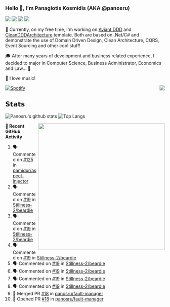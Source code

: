 ### Hello 👋, I'm Panagiotis Kosmidis (AKA @panosru)

[![](https://visitor-badge.glitch.me/badge?page_id=panosru-github-profile)](https://github.com/panosru) [![](https://img.shields.io/badge/-Panagiotis%20Kosmidis-blue?style=flat-square&logo=Linkedin&logoColor=white&link=https://www.linkedin.com/in/panagiotiskosmidis/)](https://www.linkedin.com/in/panagiotiskosmidis/) [![](https://img.shields.io/badge/-Europass%20CV-blue?style=flat-square&logo=microsoft-word&logoColor=white&link=https://europa.eu/!yX83UF)](https://europa.eu/!yX83UF) [![](https://img.shields.io/badge/-@panosru-%231DA1F2?style=flat-square&logo=twitter&logoColor=ffffff)](https://twitter.com/panosru)

🔭 Currently, on my free time, I'm working on [Aviant.DDD](https://github.com/panosru/Aviant.DDD) and [CleanDDDArchitecture](https://github.com/panosru/CleanDDDArchitecture) template. Both are based on .Net/C# and demonstrate the use of Domain Driven Design, Clean Architecture, CQRS, Event Sourcing and other cool stuff!

🎓 After many years of development and business related experience, I decided to major in Computer Science, Business Administrator, Economics and Law... 🤯

🎵 I love music!

[![Spotify](https://novatorem.panosru.vercel.app/api/spotify)](https://open.spotify.com/user/panosru) [<img align="right" src="https://github-readme-stackoverflow.vercel.app/?userID=395187&theme=light&layout=compact">](https://stackoverflow.com/users/story/395187)

## 𝗦𝘁𝗮𝘁𝘀

<img align="top" src="https://github-stats.panosru.vercel.app/api?username=panosru&count_private=true&show_icons=true&include_all_commits=true&hide_border=true&custom_title=My%20Open%20Source%20Journey&locale=en&line_height=30" alt="Panosru's github stats" /> <img src="https://github-stats.panosru.vercel.app/api/top-langs/?username=panosru&langs_count=20&layout=compact&count_private=true&hide_border=true&locale=en&exclude_repo=github-readme-stats,panosru, cockpit_GROUPS,jamesgeorge007,hedythedev,katerina-web,.net-rnd-i18n,php-censor,framework,BetterReflection,docker-php-censor,protos,node-jinjs,protos-docs,OxyNode" alt="Top Langs" />

<img align="right" width="400" src="https://github-stats.panosru.vercel.app/api/wakatime?username=panosru&hide_border=true" />

**👣 Recent GitHub Activity**

<!--START_SECTION:activity-->
1. 🗣 Commented on [#125](https://github.com/pamidur/aspect-injector/issues/125) in [pamidur/aspect-injector](https://github.com/pamidur/aspect-injector)
2. 🗣 Commented on [#19](https://github.com/Stillness-2/beardie/issues/19) in [Stillness-2/beardie](https://github.com/Stillness-2/beardie)
3. 🗣 Commented on [#19](https://github.com/Stillness-2/beardie/issues/19) in [Stillness-2/beardie](https://github.com/Stillness-2/beardie)
4. 🗣 Commented on [#19](https://github.com/Stillness-2/beardie/issues/19) in [Stillness-2/beardie](https://github.com/Stillness-2/beardie)
5. 🗣 Commented on [#19](https://github.com/Stillness-2/beardie/issues/19) in [Stillness-2/beardie](https://github.com/Stillness-2/beardie)
6. 🗣 Commented on [#19](https://github.com/Stillness-2/beardie/issues/19) in [Stillness-2/beardie](https://github.com/Stillness-2/beardie)
7. 🗣 Commented on [#19](https://github.com/Stillness-2/beardie/issues/19) in [Stillness-2/beardie](https://github.com/Stillness-2/beardie)
8. 🗣 Commented on [#19](https://github.com/Stillness-2/beardie/issues/19) in [Stillness-2/beardie](https://github.com/Stillness-2/beardie)
9. 🎉 Merged PR [#18](https://github.com/panosru/fault-manager/pull/18) in [panosru/fault-manager](https://github.com/panosru/fault-manager)
10. 💪 Opened PR [#18](https://github.com/panosru/fault-manager/pull/18) in [panosru/fault-manager](https://github.com/panosru/fault-manager)
<!--END_SECTION:activity-->
